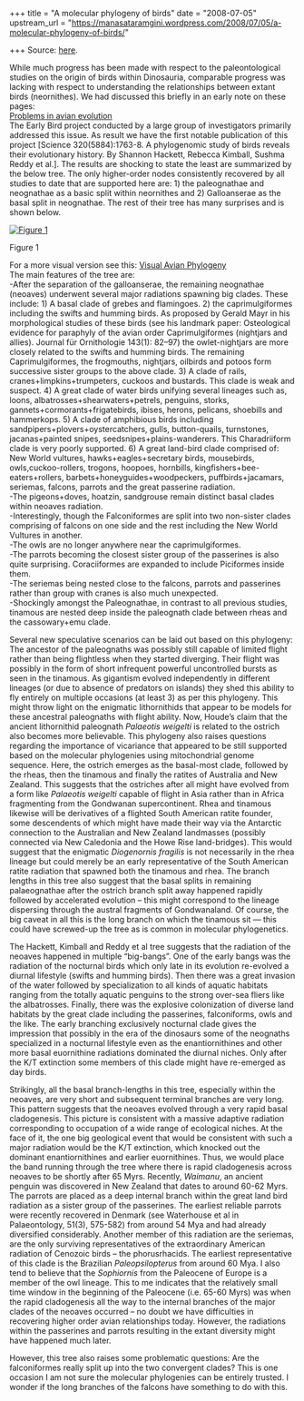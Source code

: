 +++
title = "A molecular phylogeny of birds"
date = "2008-07-05"
upstream_url = "https://manasataramgini.wordpress.com/2008/07/05/a-molecular-phylogeny-of-birds/"

+++
Source: [here](https://manasataramgini.wordpress.com/2008/07/05/a-molecular-phylogeny-of-birds/).

While much progress has been made with respect to the paleontological
studies on the origin of birds within Dinosauria, comparable progress
was lacking with respect to understanding the relationships between
extant birds (neornithes). We had discussed this briefly in an early
note on these pages:  
[Problems in avian
evolution](https://manasataramgini.wordpress.com/2007/06/10/problems-in-avian-evolution/)  
The Early Bird project conducted by a large group of investigators
primarily addressed this issue. As result we have the first notable
publication of this project \[Science 320(5884):1763-8. A phylogenomic
study of birds reveals their evolutionary history. By Shannon Hackett,
Rebecca Kimball, Sushma Reddy et al.\]. The results are shocking to
state the least are summarized by the below tree. The only higher-order
nodes consistently recovered by all studies to date that are supported
here are: 1) the paleognathae and neognathae as a basic split within
neornithes and 2) Galloanserae as the basal split in neognathae. The
rest of their tree has many surprises and is shown below.

[![Figure
1](https://manasataramgini.files.wordpress.com/2008/07/bird_phylogeny.jpg?w=223&h=300)](https://manasataramgini.files.wordpress.com/2008/07/bird_phylogeny.jpg)

Figure 1

For a more visual version see this: [Visual Avian
Phylogeny](https://manasataramgini.wordpress.com/2010/02/08/a-visual-guide-to-avian-phylogeny/)  
The main features of the tree are:  
-After the separation of the galloanserae, the remaining neognathae
(neoaves) underwent several major radiations spawning big clades. These
include: 1) A basal clade of grebes and flamingoes. 2) the
caprimulgiformes including the swifts and humming birds. As proposed by
Gerald Mayr in his morphological studies of these birds (see his
landmark paper: Osteological evidence for paraphyly of the avian order
Caprimulgiformes (nightjars and allies). Journal für Ornithologie
143(1): 82–97) the owlet-nightjars are more closely related to the
swifts and humming birds. The remaining Caprimulgiformes, the
frogmouths, nightjars, oilbirds and potoos form successive sister groups
to the above clade. 3) A clade of rails, cranes+limpkins+trumpeters,
cuckoos and bustards. This clade is weak and suspect. 4) A great clade
of water birds unifying several lineages such as, loons,
albatrosses+shearwaters+petrels, penguins, storks,
gannets+cormorants+frigatebirds, ibises, herons, pelicans, shoebills and
hammerkops. 5) A clade of amphibious birds including
sandpipers+plovers+oystercatchers, gulls, button-quails, turnstones,
jacanas+painted snipes, seedsnipes+plains-wanderers. This Charadriiform
clade is very poorly supported. 6) A great land-bird clade comprised of:
New World vultures, hawks+eagles+secretary birds, mousebirds,
owls,cuckoo-rollers, trogons, hoopoes, hornbills,
kingfishers+bee-eaters+rollers, barbets+honeyguides+woodpeckers,
puffbirds+jacamars, seriemas, falcons, parrots and the great passerine
radiation.  
-The pigeons+doves, hoatzin, sandgrouse remain distinct basal clades
within neoaves radiation.  
-Interestingly, though the Falconiformes are split into two non-sister
clades comprising of falcons on one side and the rest including the New
World Vultures in another.  
-The owls are no longer anywhere near the caprimulgiformes.  
-The parrots becoming the closest sister group of the passerines is also
quite surprising. Coraciiformes are expanded to include Piciformes
inside them.  
-The seriemas being nested close to the falcons, parrots and passerines
rather than group with cranes is also much unexpected.  
-Shockingly amongst the Paleognathae, in contrast to all previous
studies, tinamous are nested deep inside the paleognath clade between
rheas and the cassowary+emu clade.

Several new speculative scenarios can be laid out based on this
phylogeny: The ancestor of the paleognaths was possibly still capable of
limited flight rather than being flightless when they started diverging.
Their flight was possibly in the form of short infrequent powerful
uncontrolled bursts as seen in the tinamous. As gigantism evolved
independently in different lineages (or due to absence of predators on
islands) they shed this ability to fly entirely on multiple occasions
(at least 3) as per this phylogeny. This might throw light on the
enigmatic lithornithids that appear to be models for these ancestral
paleognaths with flight ability. Now, Houde’s claim that the ancient
lithornithid paleognath *Palaeotis weigelti* is related to the ostrich
also becomes more believable. This phylogeny also raises questions
regarding the importance of vicariance that appeared to be still
supported based on the molecular phylogenies using mitochondrial genome
sequence. Here, the ostrich emerges as the basal-most clade, followed by
the rheas, then the tinamous and finally the ratites of Australia and
New Zealand. This suggests that the ostriches after all might have
evolved from a form like *Palaeotis weigelti* capable of flight in Asia
rather than in Africa fragmenting from the Gondwanan supercontinent.
Rhea and tinamous likewise will be derivatives of a flighted South
American ratite founder, some descendents of which might have made their
way via the Antarctic connection to the Australian and New Zealand
landmasses (possibly connected via New Caledonia and the Howe Rise
land-bridges). This would suggest that the enigmatic *Diogenornis
fragilis* is not necessarily in the rhea lineage but could merely be an
early representative of the South American ratite radiation that spawned
both the tinamous and rhea. The branch lengths in this tree also suggest
that the basal splits in remaining palaeognathae after the ostrich
branch split away happened rapidly followed by accelerated evolution –
this might correspond to the lineage dispersing through the austral
fragments of Gondwanaland. Of course, the big caveat in all this is the
long branch on which the tinamous sit — this could have screwed-up the
tree as is common in molecular phylogenetics.

The Hackett, Kimball and Reddy et al tree suggests that the radiation of
the neoaves happened in multiple “big-bangs”. One of the early bangs was
the radiation of the nocturnal birds which only late in its evolution
re-evolved a diurnal lifestyle (swifts and humming birds). Then there
was a great invasion of the water followed by specialization to all
kinds of aquatic habitats ranging from the totally aquatic penguins to
the strong over-sea fliers like the albatrosses. Finally, there was the
explosive colonization of diverse land habitats by the great clade
including the passerines, falconiforms, owls and the like. The early
branching exclusively nocturnal clade gives the impression that possibly
in the era of the dinosaurs some of the neognaths specialized in a
nocturnal lifestyle even as the enantiornithines and other more basal
euornithine radiations dominated the diurnal niches. Only after the K/T
extinction some members of this clade might have re-emerged as day
birds.

Strikingly, all the basal branch-lengths in this tree, especially within
the neoaves, are very short and subsequent terminal branches are very
long. This pattern suggests that the neoaves evolved through a very
rapid basal cladogenesis. This picture is consistent with a massive
adaptive radiation corresponding to occupation of a wide range of
ecological niches. At the face of it, the one big geological event that
would be consistent with such a major radiation would be the K/T
extinction, which knocked out the dominant enantiornithines and earlier
euornithines. Thus, we would place the band running through the tree
where there is rapid cladogenesis across neoaves to be shortly after 65
Myrs. Recently, *Waimanu*, an ancient penguin was discovered in New
Zealand that dates to around 60-62 Myrs. The parrots are placed as a
deep internal branch within the great land bird radiation as a sister
group of the passerines. The earliest reliable parrots were recently
recovered in Denmark (see Waterhouse et al in Palaeontology, 51(3),
575-582) from around 54 Mya and had already diversified considerably.
Another member of this radiation are the seriemas, are the only
surviving representatives of the extraordinary American radiation of
Cenozoic birds – the phorusrhacids. The earliest representative of this
clade is the Brazilian *Paleopsilopterus* from around 60 Mya. I also
tend to believe that the *Sophiornis* from the Paleocene of Europe is a
member of the owl lineage. This to me indicates that the relatively
small time window in the beginning of the Paleocene (i.e. 65-60 Myrs)
was when the rapid cladogenesis all the way to the internal branches of
the major clades of the neoaves occurred – no doubt we have difficulties
in recovering higher order avian relationships today. However, the
radiations within the passerines and parrots resulting in the extant
diversity might have happened much later.

However, this tree also raises some problematic questions: Are the
falconiformes really split up into the two convergent clades? This is
one occasion I am not sure the molecular phylogenies can be entirely
trusted. I wonder if the long branches of the falcons have something to
do with this.

